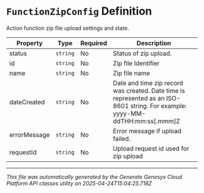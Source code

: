 # `FunctionZipConfig` Definition

Action function zip file upload settings and state.

| Property | Type | Required | Description |
|----------|------|----------|-------------|
| status | `string` | No | Status of zip upload. |
| id | `string` | No | Zip file Identifier |
| name | `string` | No | Zip file name |
| dateCreated | `string` | No | Date and time zip record was created. Date time is represented as an ISO-8601 string. For example: yyyy-MM-ddTHH:mm:ss[.mmm]Z |
| errorMessage | `string` | No | Error message if upload failed. |
| requestId | `string` | No | Upload request id used for zip upload |

---

*This file was automatically generated by the Generate Genesys Cloud Platform API classes utility on 2025-04-24T15:04:25.718Z*